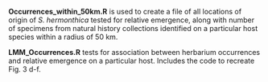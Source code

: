 **Occurrences_within_50km.R** is used to create a file of all locations of origin of *S. hermonthica* tested for relative emergence, along with number of specimens from natural history collections identified on a particular host species within a radius of 50 km.

**LMM_Occurrences.R** tests for association between herbarium occurrences and relative emergence on a particular host.  Includes the code to recreate Fig. 3 d-f.
